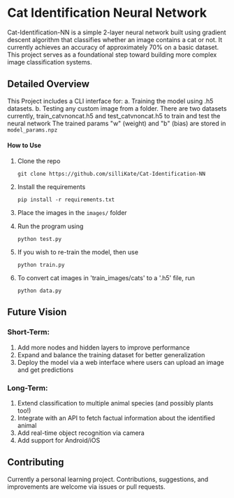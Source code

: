 # Cat Identification Neural Network

Cat-Identification-NN is a simple 2-layer neural network built using gradient descent algorithm that classifies whether an image contains a cat or not. It currently achieves an accuracy of approximately 70% on a basic dataset. This project serves as a foundational step toward building more complex image classification systems.


## Detailed Overview
This Project includes a CLI interface for:
a. Training the model using .h5 datasets.
b. Testing any custom image from a folder.
There are two datasets currently, train_catvnoncat.h5 and test_catvnoncat.h5 to train and test the neural network
The trained params "w" (weight) and "b" (bias) are stored in `model_params.npz`
#### How to Use
1. Clone the repo

   ```
   git clone https://github.com/silliKate/Cat-Identification-NN
   ```
   
2. Install the requirements

   ```
   pip install -r requirements.txt
   ```
   
3. Place the images in the `images/` folder
4. Run the program using
   
   ```
   python test.py
   ```
   
5. If you wish to re-train the model, then use

   ```
   python train.py
   ```
   
6. To convert cat images in 'train_images/cats' to a '.h5' file, run
   
   ```
   python data.py
   ```

## Future Vision
### Short-Term:
1. Add more nodes and hidden layers to improve performance
2. Expand and balance the training dataset for better generalization
3. Deploy the model via a web interface where users can upload an image and get predictions

### Long-Term:
1. Extend classification to multiple animal species (and possibly plants too!)
2. Integrate with an API to fetch factual information about the identified animal
3. Add real-time object recognition via camera
4. Add support for Android/iOS


## Contributing
Currently a personal learning project. Contributions, suggestions, and improvements are welcome via issues or pull requests.
